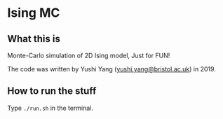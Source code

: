 # Ising MC


## What this is 

Monte-Carlo simulation of 2D Ising model, Just for FUN!

The code was written by Yushi Yang (yushi.yang@bristol.ac.uk) in 2019.

## How to run the stuff

Type `./run.sh` in the terminal.
